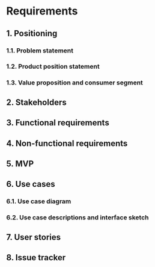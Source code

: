 # Requirements

## 1. Positioning
### 1.1. Problem statement

### 1.2. Product position statement

### 1.3. Value proposition and consumer segment


## 2. Stakeholders


## 3. Functional requirements


## 4. Non-functional requirements


## 5. MVP


## 6. Use cases
### 6.1. Use case diagram

### 6.2. Use case descriptions and interface sketch


## 7. User stories


## 8. Issue tracker
